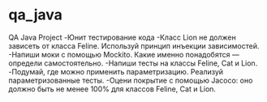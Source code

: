 # qa_java
QA Java Project
-Юнит тестирование кода
-Класс Lion не должен зависеть от класса Feline. Используй принцип инъекции зависимостей.
-Напиши моки с помощью Mockito. Какие именно понадобятся — определи самостоятельно.
-Напиши тесты на классы Feline, Cat и Lion.
-Подумай, где можно применить параметризацию. Реализуй параметризованные тесты.
-Оцени покрытие с помощью Jacoco: оно должно быть не менее 100% для классов Feline, Cat и Lion.
